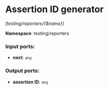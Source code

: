 # Assertion ID generator

_[testing/reporters/{$name}]_

__Namespace__: testing/reporters

### Input ports:

* __next__: ` any `

### Output ports:

* __assertion ID__: ` any `

